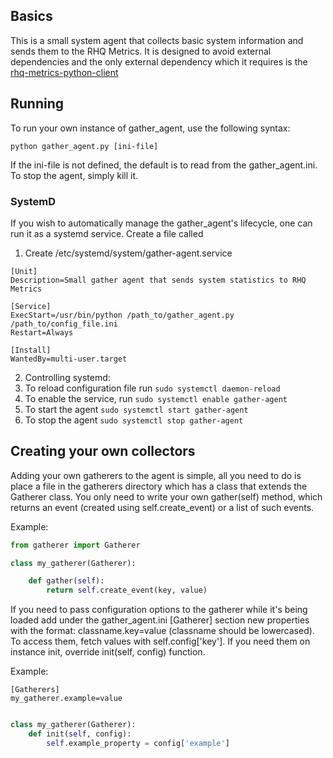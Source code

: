 ## Basics

This is a small system agent that collects basic system information and sends them to the RHQ Metrics. It is designed to avoid external dependencies and the only external dependency which it requires is the [rhq-metrics-python-client](https://github.com/burmanm/rhq-metrics-python-client)

## Running

To run your own instance of gather_agent, use the following syntax:

```
python gather_agent.py [ini-file]
```

If the ini-file is not defined, the default is to read from the gather_agent.ini. To stop the agent, simply kill it.

### SystemD

If you wish to automatically manage the gather_agent's lifecycle, one can run it as a systemd service. Create a file called 

1. Create /etc/systemd/system/gather-agent.service
```
[Unit]
Description=Small gather agent that sends system statistics to RHQ Metrics

[Service]
ExecStart=/usr/bin/python /path_to/gather_agent.py /path_to/config_file.ini
Restart=Always

[Install]
WantedBy=multi-user.target
```
2. Controlling systemd:
  1. To reload configuration file run ``sudo systemctl daemon-reload``
  2. To enable the service, run ``sudo systemctl enable gather-agent``
  3. To start the agent ``sudo systemctl start gather-agent``
  4. To stop the agent ``sudo systemctl stop gather-agent``

## Creating your own collectors

Adding your own gatherers to the agent is simple, all you need to do is place a file in the gatherers directory which has a class that extends the Gatherer class. You only need to write your own gather(self) method, which returns an event (created using self.create_event) or a list of such events.

Example:
```python
from gatherer import Gatherer

class my_gatherer(Gatherer):

    def gather(self):
        return self.create_event(key, value)
```

If you need to pass configuration options to the gatherer while it's being loaded add under the gather_agent.ini [Gatherer] section new properties with the format: classname.key=value (classname should be lowercased). To access them, fetch values with self.config['key']. If you need them on instance init, override init(self, config) function.

Example:
```
[Gatherers]
my_gatherer.example=value
```

```python

class my_gatherer(Gatherer):
    def init(self, config):
        self.example_property = config['example']
```
